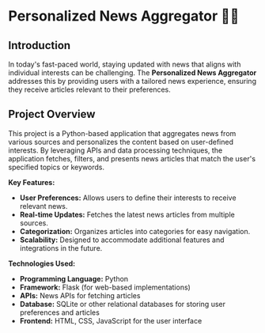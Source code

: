 # Personalized News Aggregator 📰🤖

## Introduction

In today's fast-paced world, staying updated with news that aligns with individual interests can be challenging. The **Personalized News Aggregator** addresses this by providing users with a tailored news experience, ensuring they receive articles relevant to their preferences.

## Project Overview

This project is a Python-based application that aggregates news from various sources and personalizes the content based on user-defined interests. By leveraging APIs and data processing techniques, the application fetches, filters, and presents news articles that match the user's specified topics or keywords.

**Key Features:**

- **User Preferences:** Allows users to define their interests to receive relevant news.
- **Real-time Updates:** Fetches the latest news articles from multiple sources.
- **Categorization:** Organizes articles into categories for easy navigation.
- **Scalability:** Designed to accommodate additional features and integrations in the future.

**Technologies Used:**

- **Programming Language:** Python
- **Framework:** Flask (for web-based implementations)
- **APIs:** News APIs for fetching articles
- **Database:** SQLite or other relational databases for storing user preferences and articles
- **Frontend:** HTML, CSS, JavaScript for the user interface

